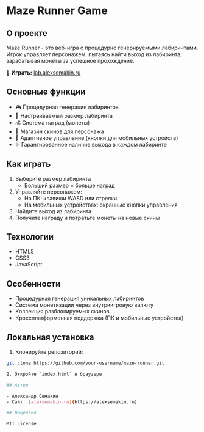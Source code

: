 # Maze Runner Game

## О проекте

Maze Runner - это веб-игра с процедурно генерируемыми лабиринтами. Игрок управляет персонажем, пытаясь найти выход из лабиринта, зарабатывая монеты за успешное прохождение.

🔗 **Играть:** [lab.alexsemakin.ru](https://lab.alexsemakin.ru)

## Основные функции

- 🎮 Процедурная генерация лабиринтов
- 📏 Настраиваемый размер лабиринта
- 💰 Система наград (монеты)
- 🎨 Магазин скинов для персонажа
- 📱 Адаптивное управление (кнопки для мобильных устройств)
- ✨ Гарантированное наличие выхода в каждом лабиринте

## Как играть

1. Выберите размер лабиринта
   - Больший размер = больше наград
2. Управляйте персонажем:
   - На ПК: клавиши WASD или стрелки
   - На мобильных устройствах: экранные кнопки управления
3. Найдите выход из лабиринта
4. Получите награду и потратьте монеты на новые скины

## Технологии

- HTML5
- CSS3
- JavaScript

## Особенности

- Процедурная генерация уникальных лабиринтов
- Система монетизации через внутриигровую валюту
- Коллекция разблокируемых скинов
- Кроссплатформенная поддержка (ПК и мобильные устройства)

## Локальная установка

1. Клонируйте репозиторий:
```bash
git clone https://github.com/your-username/maze-runner.git

2. Откройте `index.html` в браузере

## Автор

- Александр Семакин
- Сайт: [alexsemakin.ru](https://alexsemakin.ru)

## Лицензия

MIT License
